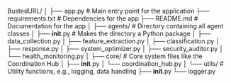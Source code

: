 BustedURL/
│
├── app.py                # Main entry point for the application
├── requirements.txt      # Dependencies for the app
├── README.md             # Documentation for the app
│
├── agents/               # Directory containing all agent classes
│   ├── __init__.py       # Makes the directory a Python package
│   ├── data_collection.py
│   ├── feature_extraction.py
│   ├── classification.py
│   ├── response.py
│   ├── system_optimizer.py
│   ├── security_auditor.py
│   └── health_monitoring.py
│
├── core/                 # Core system files like the Coordination Hub
│   ├── __init__.py
│   └── coordination_hub.py
│
└── utils/                # Utility functions, e.g., logging, data handling
    ├── __init__.py
    └── logger.py